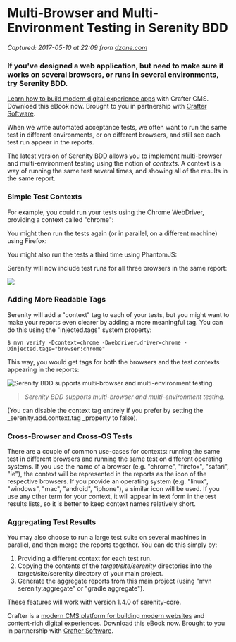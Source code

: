 # Multi-Browser and Multi-Environment Testing in Serenity BDD

_Captured: 2017-05-10 at 22:09 from [dzone.com](https://dzone.com/articles/multi-browser-and-multi-environment-testing-in-ser?edition=298048&utm_source=Daily%20Digest&utm_medium=email&utm_campaign=dd%202017-05-10)_

### If you've designed a web application, but need to make sure it works on several browsers, or runs in several environments, try Serenity BDD.

[Learn how to build modern digital experience apps](https://dzone.com/go?i=190130&u=http%3A%2F%2Fwww.craftersoftware.com%2Fresources%2Flp%3Fid%3D%2Fmodern-web-dev-with-java%26t%3Deb) with Crafter CMS. Download this eBook now. Brought to you in partnership with [Crafter Software](https://dzone.com/go?i=190130&u=http%3A%2F%2Fwww.craftersoftware.com%2Fresources%2Flp%3Fid%3D%2Fmodern-web-dev-with-java%26t%3Deb).

When we write automated acceptance tests, we often want to run the same test in different environments, or on different browsers, and still see each test run appear in the reports.

The latest version of Serenity BDD allows you to implement multi-browser and multi-environment testing using the notion of _contexts_. A context is a way of running the same test several times, and showing all of the results in the same report.

### Simple Test Contexts

For example, you could run your tests using the Chrome WebDriver, providing a context called "chrome":

You might then run the tests again (or in parallel, on a different machine) using Firefox:

You might also run the tests a third time using PhantomJS:

Serenity will now include test runs for all three browsers in the same report:

![](https://i2.wp.com/johnfergusonsmart.com/wp-content/uploads/2017/05/Screen-Shot-2017-05-02-at-9.28.44-am.png?resize=1024%2C264&ssl=1)

### Adding More Readable Tags

Serenity will add a "context" tag to each of your tests, but you might want to make your reports even clearer by adding a more meaningful tag. You can do this using the "injected.tags" system property:
    
    
    $ mvn verify -Dcontext=chrome -Dwebdriver.driver=chrome -Dinjected.tags="browser:chrome"

This way, you would get tags for both the browsers and the test contexts appearing in the reports:

![Serenity BDD supports multi-browser and multi-environment testing.](https://i2.wp.com/johnfergusonsmart.com/wp-content/uploads/2017/05/Screen-Shot-2017-05-02-at-9.28.35-am.png?resize=1024%2C607&ssl=1)

> _Serenity BDD supports multi-browser and multi-environment testing._

(You can disable the context tag entirely if you prefer by setting the _serenity.add.context.tag _property to false).

### Cross-Browser and Cross-OS Tests

There are a couple of common use-cases for contexts: running the same test in different browsers and running the same test on different operating systems. If you use the name of a browser (e.g. "chrome", "firefox", "safari", "ie"), the context will be represented in the reports as the icon of the respective browsers. If you provide an operating system (e.g. "linux", "windows", "mac", "android", "iphone"), a similar icon will be used. If you use any other term for your context, it will appear in text form in the test results lists, so it is better to keep context names relatively short.

### Aggregating Test Results

You may also choose to run a large test suite on several machines in parallel, and then merge the reports together. You can do this simply by:

  1. Providing a different context for each test run.
  2. Copying the contents of the _target/site/serenity_ directories into the target/site/serenity directory of your main project.
  3. Generate the aggregate reports from this main project (using "mvn serenity:aggregate" or "gradle aggregate").

These features will work with version 1.4.0 of serenity-core.

Crafter is a [modern CMS platform for building modern websites](https://dzone.com/go?i=190131&u=http%3A%2F%2Fwww.craftersoftware.com%2Fresources%2Flp%3Fid%3D%2Fmodern-web-dev-with-java%26t%3Deb) and content-rich digital experiences. Download this eBook now. Brought to you in partnership with [Crafter Software](https://dzone.com/go?i=190131&u=http%3A%2F%2Fwww.craftersoftware.com%2Fresources%2Flp%3Fid%3D%2Fmodern-web-dev-with-java%26t%3Deb).

